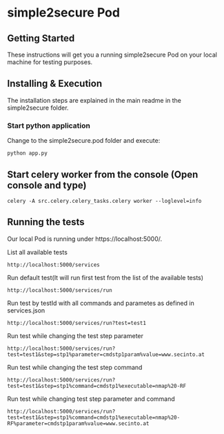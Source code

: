 # simple2secure Pod

## Getting Started

These instructions will get you a running simple2secure Pod on your local machine for testing purposes.

## Installing & Execution

The installation steps are explained in the main readme in the simple2secure folder. 

### Start python application

Change to the simple2secure.pod folder and execute:

```
python app.py
```

## Start celery worker from the console (Open console and type)
```
celery -A src.celery.celery_tasks.celery worker --loglevel=info
```

## Running the tests

Our local Pod is running under https://localhost:5000/.

List all available tests

```
http://localhost:5000/services
```

Run default test(It will run first test from the list of the available tests)

```
http://localhost:5000/services/run
```

Run test by testId with all commands and parametes as defined in services.json

```
http://localhost:5000/services/run?test=test1
```

Run test while changing the test step parameter

```
http://localhost:5000/services/run?test=test1&step=stp1%parameter=cmdstp1param%value=www.secinto.at
```

Run test while changing the test step command

```
http://localhost:5000/services/run?test=test1&step=stp1%command=cmdstp1%executable=nmap%20-RF
```

Run test while changing test step parameter and command

```
http://localhost:5000/services/run?test=test1&step=stp1%command=cmdstp1%executable=nmap%20-RF%parameter=cmdstp1param%value=www.secinto.at
```
